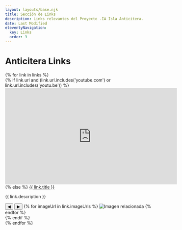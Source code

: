 ```yaml
---
layout: layouts/base.njk
title: Sección de Links
description: Links relevantes del Proyecto .IA Isla Anticitera.
date: Last Modified
eleventyNavigation:
  key: Links
  order: 3
---
```


<h1>Anticitera Links</h1>

<div class="links-container">
{% for link in links %}
    <div class="link-item">
        {% if link.url and (link.url.includes('youtube.com') or link.url.includes('youtu.be')) %}
            <iframe width="560" height="315" src="https://www.youtube.com/embed/{{ link.url | youtubeID }}" frameborder="0" allow="accelerometer; autoplay; clipboard-write; encrypted-media; gyroscope; picture-in-picture" allowfullscreen></iframe>
        {% else %}
            <a href="{{ link.url }}" target="_blank" class="link-title">{{ link.title }}</a>
            <p class="link-description">{{ link.description }}</p>
            <div class="gallery">
                <button class="gallery-prev">◀</button>
                <button class="gallery-next">▶</button>
                {% for imageUrl in link.imageUrls %}
                    <img src="{{ imageUrl }}" alt="Imagen relacionada">
                {% endfor %}
            </div>
        {% endif %}
    </div>
{% endfor %}
</div>
